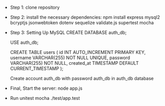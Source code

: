 - Step 1: clone repository
- Step 2: install the necessary dependencies:
  npm install express mysql2 bcryptjs jsonwebtoken dotenv sequelize validate.js supertest mocha
- Step 3: Setting Up MySQL
  CREATE DATABASE auth_db;
  
  USE auth_db;
  
  CREATE TABLE users (
      id INT AUTO_INCREMENT PRIMARY KEY,
      username VARCHAR(255) NOT NULL UNIQUE,
      password VARCHAR(255) NOT NULL,
      created_at TIMESTAMP DEFAULT CURRENT_TIMESTAMP
  );
  
  Create account auth_db with password auth_db in auth_db database
  
- Final, Start the server:
  node app.js

- Run unitest
  mocha ./test/app.test